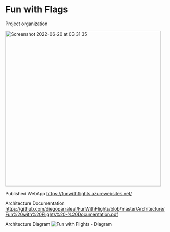 # Fun with Flags

Project organization

<img width="487" alt="Screenshot 2022-06-20 at 03 31 35" src="https://user-images.githubusercontent.com/15988960/174510205-b0ff489d-f1e2-444b-990a-7dd3748d0381.png">

Published WebApp
https://funwithflights.azurewebsites.net/

Architecture Documentation
https://github.com/diegoparraleal/FunWithFlights/blob/master/Architecture/Fun%20with%20Flights%20-%20Documentation.pdf

Architecture Diagram
![Fun with Flights - Diagram](https://user-images.githubusercontent.com/15988960/174510952-9247326b-ab21-4a78-82e6-76450a9d4870.png)
